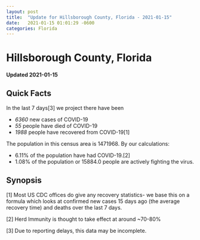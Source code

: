 ```yaml
---
layout: post
title:  "Update for Hillsborough County, Florida - 2021-01-15"
date:   2021-01-15 01:01:29 -0600
categories: Florida
---
```


# Hillsborough County, Florida
#### Updated 2021-01-15

## Quick Facts

In the last 7 days[3] we project there have been
- *6360* new cases of COVID-19
- *55* people have died of COVID-19
- *1988* people have recovered from COVID-19[1]

The population in this census area is 1471968. By our calculations:
- 6.11% of the population have had COVID-19.[2]
- 1.08% of the population or 15884.0 people are actively fighting the virus.

## Synopsis




[1] Most US CDC offices do give any recovery statistics- we base this on a formula which looks at confirmed new cases
15 days ago (the average recovery time) and deaths over the last 7 days.

[2] Herd Immunity is thought to take effect at around ~70-80%

[3] Due to reporting delays, this data may be incomplete.
 
    